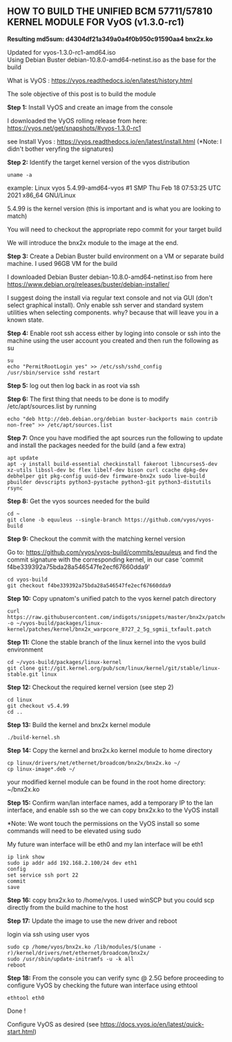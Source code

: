 ## HOW TO BUILD THE UNIFIED BCM 57711/57810 KERNEL MODULE FOR VyOS (v1.3.0-rc1)
<b>Resulting md5sum: d4304df21a349a0a4f0b950c91590aa4 bnx2x.ko</b>

Updated for vyos-1.3.0-rc1-amd64.iso\
Using Debian Buster debian-10.8.0-amd64-netinst.iso as the base for the build

What is VyOS : https://vyos.readthedocs.io/en/latest/history.html

The sole objective of this post is to build the module

<b>Step 1:</b> Install VyOS and create an image from the console

I downloaded the VyOS rolling release from here: https://vyos.net/get/snapshots/#vyos-1.3.0-rc1

see Install Vyos : https://vyos.readthedocs.io/en/latest/install.html (*Note: I didn't bother veryfing the signatures)

<b>Step 2:</b> Identify the target kernel version of the vyos distribution

    uname -a

example: Linux vyos 5.4.99-amd64-vyos #1 SMP Thu Feb 18 07:53:25 UTC 2021 x86_64 GNU/Linux

5.4.99 is the kernel version (this is important and is what you are looking to match)

You will need to checkout the appropriate repo commit for your target build

We will introduce the bnx2x module to the image at the end.

<b>Step 3:</b> Create a Debian Buster build environment on a VM or separate build machine. I used 96GB VM for the build

I downloaded Debian Buster debian-10.8.0-amd64-netinst.iso from here https://www.debian.org/releases/buster/debian-installer/

I suggest doing the install via regular text console and not via GUI (don't select graphical install).
Only enable ssh server and standard system utilities when selecting components.
why? because that will leave you in a known state.

<b>Step 4:</b> Enable root ssh access either by loging into console or ssh into the machine using the user account you created and then run the following as su

    su
    echo "PermitRootLogin yes" >> /etc/ssh/sshd_config
    /usr/sbin/service sshd restart

<b>Step 5:</b> log out then log back in as root via ssh

<b>Step 6:</b> The first thing that needs to be done is to modify /etc/apt/sources.list by running

    echo "deb http://deb.debian.org/debian buster-backports main contrib non-free" >> /etc/apt/sources.list
	
<b>Step 7:</b> Once you have modified the apt sources run the following to update and install the packages needed for the build (and a few extra)

    apt update
    apt -y install build-essential checkinstall fakeroot libncurses5-dev xz-utils libssl-dev bc flex libelf-dev bison curl ccache dpkg-dev debhelper git pkg-config uuid-dev firmware-bnx2x sudo live-build pbuilder devscripts python3-pystache python3-git python3-distutils rsync

<b>Step 8:</b> Get the vyos sources needed for the build

    cd ~
	git clone -b equuleus --single-branch https://github.com/vyos/vyos-build
	
<b>Step 9:</b> Checkout the commit with the matching kernel version

Go to: https://github.com/vyos/vyos-build/commits/equuleus and find the commit signature with the corresponding kernel, in our case 'commit f4be339392a75bda28a546547fe2ecf67660dda9'

    cd vyos-build
    git checkout f4be339392a75bda28a546547fe2ecf67660dda9

<b>Step 10:</b> Copy upnatom's unified patch to the vyos kernel patch directory 

    curl https://raw.githubusercontent.com/indigots/snippets/master/bnx2x/patches/git/bnx2x_warpcore_8727_2_5g_sgmii_txfault.patch -o ~/vyos-build/packages/linux-kernel/patches/kernel/bnx2x_warpcore_8727_2_5g_sgmii_txfault.patch

<b>Step 11:</b> Clone the stable branch of the linux kernel into the vyos build environment

    cd ~/vyos-build/packages/linux-kernel
	git clone git://git.kernel.org/pub/scm/linux/kernel/git/stable/linux-stable.git linux

<b>Step 12:</b> Checkout the required kernel version (see step 2)

    cd linux
    git checkout v5.4.99
    cd ..

<b>Step 13:</b> Build the kernel and bnx2x kernel module

    ./build-kernel.sh

<b>Step 14:</b> Copy the kernel and bnx2x.ko kernel module to home directory

    cp linux/drivers/net/ethernet/broadcom/bnx2x/bnx2x.ko ~/
    cp linux-image*.deb ~/

your modified kernel module can be found in the root home directory:\
~/bnx2x.ko

<b>Step 15:</b> Confirm wan/lan interface names, add a temporary IP to the lan interface, and enable ssh so the we can copy bnx2x.ko to the VyOS install

*Note: We wont touch the permissions on the VyOS install so some commands will need to be elevated using sudo

My future wan interface will be eth0 and my lan interface will be eth1

    ip link show
    sudo ip addr add 192.168.2.100/24 dev eth1
    config
    set service ssh port 22
    commit
    save

<b>Step 16:</b> copy bnx2x.ko to /home/vyos. I used winSCP but you could scp directly from the build machine to the host

<b>Step 17:</b> Update the image to use the new driver and reboot

login via ssh using user vyos

    sudo cp /home/vyos/bnx2x.ko /lib/modules/$(uname -r)/kernel/drivers/net/ethernet/broadcom/bnx2x/
    sudo /usr/sbin/update-initramfs -u -k all
    reboot

<b>Step 18:</b> From the console you can verify sync @ 2.5G before proceeding to configure VyOS by checking the future wan interface using ethtool

    ethtool eth0

Done !

Configure VyOS as desired (see https://docs.vyos.io/en/latest/quick-start.html)
